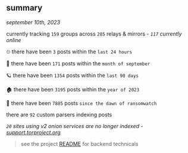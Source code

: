 
## summary
_september 10th, 2023_

currently tracking `159` groups across `285` relays & mirrors - _`117` currently online_

⏲ there have been `3` posts within the `last 24 hours`

🦈 there have been `171` posts within the `month of september`

🪐 there have been `1354` posts within the `last 90 days`

🏚 there have been `3195` posts within the `year of 2023`

🦕 there have been `7885` posts `since the dawn of ransomwatch`

there are `92` custom parsers indexing posts

_`20` sites using v2 onion services are no longer indexed - [support.torproject.org](https://support.torproject.org/onionservices/v2-deprecation/)_

> see the project [README](https://github.com/joshhighet/ransomwatch#ransomwatch--) for backend technicals
